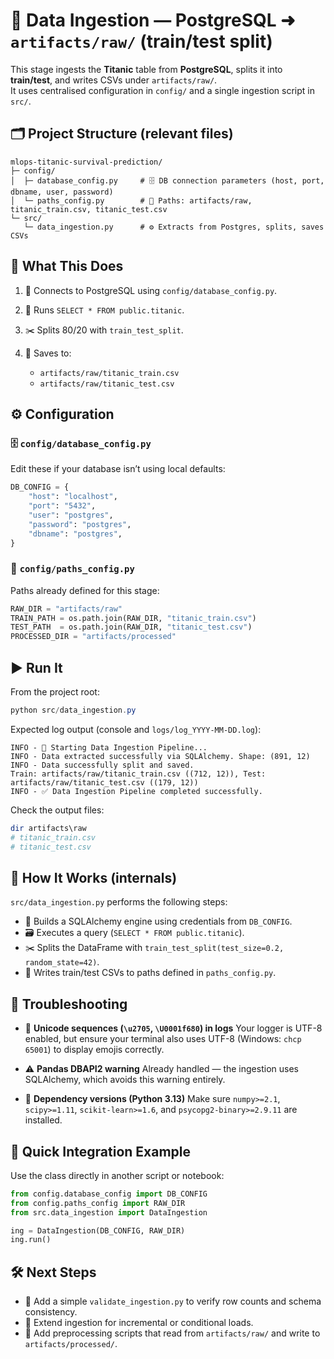 # 🚀 Data Ingestion — PostgreSQL ➜ `artifacts/raw/` (train/test split)

This stage ingests the **Titanic** table from **PostgreSQL**, splits it into **train/test**, and writes CSVs under `artifacts/raw/`.  
It uses centralised configuration in `config/` and a single ingestion script in `src/`.

## 🗂️ Project Structure (relevant files)

```text
mlops-titanic-survival-prediction/
├─ config/
│  ├─ database_config.py     # 🗄️ DB connection parameters (host, port, dbname, user, password)
│  └─ paths_config.py        # 📁 Paths: artifacts/raw, titanic_train.csv, titanic_test.csv
└─ src/
   └─ data_ingestion.py      # ⚙️ Extracts from Postgres, splits, saves CSVs
````

## 🎯 What This Does

1. 🧩 Connects to PostgreSQL using `config/database_config.py`.
2. 🧠 Runs `SELECT * FROM public.titanic`.
3. ✂️ Splits 80/20 with `train_test_split`.
4. 💾 Saves to:

   * `artifacts/raw/titanic_train.csv`
   * `artifacts/raw/titanic_test.csv`

## ⚙️ Configuration

### 🗄️ `config/database_config.py`

Edit these if your database isn’t using local defaults:

```python
DB_CONFIG = {
    "host": "localhost",
    "port": "5432",
    "user": "postgres",
    "password": "postgres",
    "dbname": "postgres",
}
```

### 📁 `config/paths_config.py`

Paths already defined for this stage:

```python
RAW_DIR = "artifacts/raw"
TRAIN_PATH = os.path.join(RAW_DIR, "titanic_train.csv")
TEST_PATH  = os.path.join(RAW_DIR, "titanic_test.csv")
PROCESSED_DIR = "artifacts/processed"
```

## ▶️ Run It

From the project root:

```powershell
python src/data_ingestion.py
```

Expected log output (console and `logs/log_YYYY-MM-DD.log`):

```
INFO - 🚀 Starting Data Ingestion Pipeline...
INFO - Data extracted successfully via SQLAlchemy. Shape: (891, 12)
INFO - Data successfully split and saved.
Train: artifacts/raw/titanic_train.csv ((712, 12)), Test: artifacts/raw/titanic_test.csv ((179, 12))
INFO - ✅ Data Ingestion Pipeline completed successfully.
```

Check the output files:

```powershell
dir artifacts\raw
# titanic_train.csv
# titanic_test.csv
```

## 🧠 How It Works (internals)

`src/data_ingestion.py` performs the following steps:

* 🧩 Builds a SQLAlchemy engine using credentials from `DB_CONFIG`.
* 🗃️ Executes a query (`SELECT * FROM public.titanic`).
* ✂️ Splits the DataFrame with `train_test_split(test_size=0.2, random_state=42)`.
* 💾 Writes train/test CSVs to paths defined in `paths_config.py`.

## 🧰 Troubleshooting

* 💬 **Unicode sequences (`\u2705`, `\U0001f680`) in logs**
  Your logger is UTF-8 enabled, but ensure your terminal also uses UTF-8 (Windows: `chcp 65001`) to display emojis correctly.

* ⚠️ **Pandas DBAPI2 warning**
  Already handled — the ingestion uses SQLAlchemy, which avoids this warning entirely.

* 🧩 **Dependency versions (Python 3.13)**
  Make sure `numpy>=2.1`, `scipy>=1.11`, `scikit-learn>=1.6`, and `psycopg2-binary>=2.9.11` are installed.

## 🔗 Quick Integration Example

Use the class directly in another script or notebook:

```python
from config.database_config import DB_CONFIG
from config.paths_config import RAW_DIR
from src.data_ingestion import DataIngestion

ing = DataIngestion(DB_CONFIG, RAW_DIR)
ing.run()
```

## 🛠️ Next Steps

* 🧪 Add a simple `validate_ingestion.py` to verify row counts and schema consistency.
* 🔁 Extend ingestion for incremental or conditional loads.
* 🧮 Add preprocessing scripts that read from `artifacts/raw/` and write to `artifacts/processed/`.